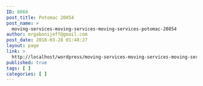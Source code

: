 ```yaml
---
ID: 8866
post_title: Potomac 20854
post_name: >
  moving-services-moving-services-moving-services-potomac-20854
author: mrgabonijeff@gmail.com
post_date: 2018-03-28 01:48:27
layout: page
link: >
  http://localhost/wordpress/moving-services-moving-services-moving-services-potomac-20854/
published: true
tags: [ ]
categories: [ ]
---
```

